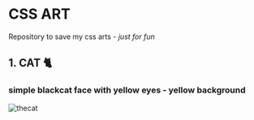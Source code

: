 # **CSS ART**
Repository to save my css arts - *just for fun*

## **1. CAT 🐈**
### simple blackcat face with yellow eyes - yellow background
![thecat](https://github.com/maiamss/maiamss.github.io/assets/130268002/56e9f706-99f2-4e7b-9de2-1dcc25e73219)

